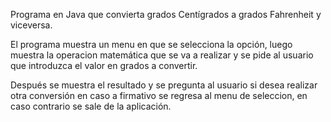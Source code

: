 Programa en Java que convierta grados Centígrados a grados Fahrenheit y viceversa.

El programa muestra un menu en que se selecciona la opción, luego muestra la operacion matemática que se va a 
realizar y se pide al usuario que introduzca el valor en grados a convertir.

Después se muestra el resultado y se pregunta al usuario si desea realizar otra conversión en caso a 
firmativo se regresa al menu de seleccion, en caso contrario se sale de la aplicación.
